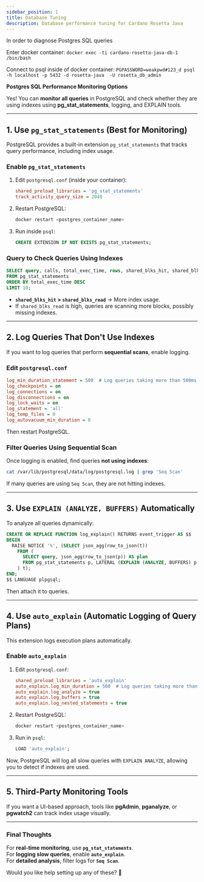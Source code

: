 ```yaml
---
sidebar_position: 1
title: Database Tuning
description: Database performance tuning for Cardano Rosetta Java
---
```


In order to diagnose Postgres SQL queries

Enter docker container:
`docker exec -ti cardano-rosetta-java-db-1 /bin/bash`

Connect to psql inside of docker container:
`PGPASSWORD=weakpwd#123_d psql -h localhost -p 5432 -d rosetta-java  -U rosetta_db_admin`

**Postgres SQL Performance Monitoring Options**

Yes! You can **monitor all queries** in PostgreSQL and check whether they are using indexes using **pg_stat_statements**, logging, and EXPLAIN tools.

---

## **1. Use `pg_stat_statements` (Best for Monitoring)**

PostgreSQL provides a built-in extension `pg_stat_statements` that tracks query performance, including index usage.

### **Enable `pg_stat_statements`**

1. Edit `postgresql.conf` (inside your container):
   ```ini
   shared_preload_libraries = 'pg_stat_statements'
   track_activity_query_size = 2048
   ```
2. Restart PostgreSQL:
   ```bash
   docker restart <postgres_container_name>
   ```
3. Run inside `psql`:
   ```sql
   CREATE EXTENSION IF NOT EXISTS pg_stat_statements;
   ```

### **Query to Check Queries Using Indexes**

```sql
SELECT query, calls, total_exec_time, rows, shared_blks_hit, shared_blks_read
FROM pg_stat_statements
ORDER BY total_exec_time DESC
LIMIT 10;
```

- **`shared_blks_hit` > `shared_blks_read`** → More index usage.
- If `shared_blks_read` is high, queries are scanning more blocks, possibly missing indexes.

---

## **2. Log Queries That Don't Use Indexes**

If you want to log queries that perform **sequential scans**, enable logging.

### **Edit `postgresql.conf`**

```ini
log_min_duration_statement = 500  # Log queries taking more than 500ms
log_checkpoints = on
log_connections = on
log_disconnections = on
log_lock_waits = on
log_statement = 'all'
log_temp_files = 0
log_autovacuum_min_duration = 0
```

Then restart PostgreSQL.

### **Filter Queries Using Sequential Scan**

Once logging is enabled, find queries **not using indexes**:

```bash
cat /var/lib/postgresql/data/log/postgresql.log | grep 'Seq Scan'
```

If many queries are using `Seq Scan`, they are not hitting indexes.

---

## **3. Use `EXPLAIN (ANALYZE, BUFFERS)` Automatically**

To analyze all queries dynamically:

```sql
CREATE OR REPLACE FUNCTION log_explain() RETURNS event_trigger AS $$
BEGIN
  RAISE NOTICE '%', (SELECT json_agg(row_to_json(t))
    FROM (
      SELECT query, json_agg(row_to_json(p)) AS plan
      FROM pg_stat_statements p, LATERAL (EXPLAIN (ANALYZE, BUFFERS) p.query) q
    ) t);
END;
$$ LANGUAGE plpgsql;
```

Then attach it to queries.

---

## **4. Use `auto_explain` (Automatic Logging of Query Plans)**

This extension logs execution plans automatically.

### **Enable `auto_explain`**

1. Edit `postgresql.conf`:
   ```ini
   shared_preload_libraries = 'auto_explain'
   auto_explain.log_min_duration = 500  # Log queries taking more than 500ms
   auto_explain.log_analyze = true
   auto_explain.log_buffers = true
   auto_explain.log_nested_statements = true
   ```
2. Restart PostgreSQL:
   ```bash
   docker restart <postgres_container_name>
   ```
3. Run in `psql`:
   ```sql
   LOAD 'auto_explain';
   ```

Now, PostgreSQL will log all slow queries with `EXPLAIN ANALYZE`, allowing you to detect if indexes are used.

---

## **5. Third-Party Monitoring Tools**

If you want a UI-based approach, tools like **pgAdmin**, **pganalyze**, or **pgwatch2** can track index usage visually.

---

### **Final Thoughts**

For **real-time monitoring**, use **`pg_stat_statements`**.  
For **logging slow queries**, enable **`auto_explain`**.  
For **detailed analysis**, filter logs for **`Seq Scan`**.

Would you like help setting up any of these? 🚀
